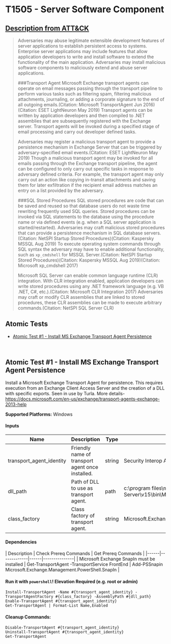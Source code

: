 # T1505 - Server Software Component
## [Description from ATT&CK](https://attack.mitre.org/wiki/Technique/T1505)
<blockquote>Adversaries may abuse legitimate extensible development features of server applications to establish persistent access to systems. Enterprise server applications may include features that allow application developers to write and install software to extend the functionality of the main application. Adversaries may install malicious software components to maliciously extend and abuse server applications.

###Transport Agent
Microsoft Exchange transport agents can operate on email messages passing through the transport pipeline to perform various tasks such as filtering spam, filtering malicious attachments, journaling, or adding a corporate signature to the end of all outgoing emails.(Citation: Microsoft TransportAgent Jun 2016)(Citation: ESET LightNeuron May 2019) Transport agents can be written by application developers and then compiled to .NET assemblies that are subsequently registered with the Exchange server. Transport agents will be invoked during a specified stage of email processing and carry out developer defined tasks.

Adversaries may register a malicious transport agent to provide a persistence mechanism in Exchange Server that can be triggered by adversary-specified email events.(Citation: ESET LightNeuron May 2019) Though a malicious transport agent may be invoked for all emails passing through the Exchange transport pipeline, the agent can be configured to only carry out specific tasks in response to adversary defined criteria. For example, the transport agent may only carry out an action like copying in-transit attachments and saving them for later exfiltration if the recipient email address matches an entry on a list provided by the adversary.

###SQL Stored Procedures
SQL stored procedures are code that can be saved and reused so that database users do not waste time rewriting frequently used SQL queries. Stored procedures can be invoked via SQL statements to the database using the procedure name or via defined events (e.g. when a SQL server application is started/restarted). Adversaries may craft malicious stored procedures that can provide a persistence mechanism in SQL database servers.(Citation: NetSPI Startup Stored Procedures)(Citation: Kaspersky MSSQL Aug 2019) To execute operating system commands through SQL syntax the adversary may have to enable additional functionality, such as <code>xp_cmdshell</code> for MSSQL Server.(Citation: NetSPI Startup Stored Procedures)(Citation: Kaspersky MSSQL Aug 2019)(Citation: Microsoft xp_cmdshell 2017)

Microsoft SQL Server can enable common language runtime (CLR) integration. With CLR integration enabled, application developers can write stored procedures using any .NET framework language (e.g. VB .NET, C#, etc.).(Citation: Microsoft CLR Integration 2017) Adversaries may craft or modify CLR assemblies that are linked to stored procedures, these CLR assemblies can be made to execute arbitrary commands.(Citation: NetSPI SQL Server CLR)</blockquote>

## Atomic Tests

- [Atomic Test #1 - Install MS Exchange Transport Agent Persistence](#atomic-test-1---install-ms-exchange-transport-agent-persistence)


<br/>

## Atomic Test #1 - Install MS Exchange Transport Agent Persistence
Install a Microsoft Exchange Transport Agent for persistence. This requires execution from an Exchange Client Access Server and the creation of a DLL with specific exports. Seen in use by Turla.
More details- https://docs.microsoft.com/en-us/exchange/transport-agents-exchange-2013-help

**Supported Platforms:** Windows


#### Inputs
| Name | Description | Type | Default Value | 
|------|-------------|------|---------------|
| transport_agent_identity | Friendly name of transport agent once installed. | string | Security Interop Agent|
| dll_path | Path of DLL to use as transport agent. | path | c:\program files\microsoft\Exchange Server\v15\bin\Microsoft.Exchange.Security.Interop.dll|
| class_factory | Class factory of transport agent. | string | Microsoft.Exchange.Security.Interop.SecurityInteropAgentFactory|


#### Dependencies
| Description | Check Prereq Commands | Get Prereq Commands | 
|------|-------------|------|---------------|
| Microsoft Exchange SnapIn must be installed | Get-TransportAgent -TransportService FrontEnd | Add-PSSnapin Microsoft.Exchange.Management.PowerShell.SnapIn |

#### Run it with `powershell`!  Elevation Required (e.g. root or admin) 
```
Install-TransportAgent -Name #{transport_agent_identity} -TransportAgentFactory #{class_factory} -AssemblyPath #{dll_path}
Enable-TransportAgent #{transport_agent_identity}
Get-TransportAgent | Format-List Name,Enabled
```


#### Cleanup Commands:
```
Disable-TransportAgent #{transport_agent_identity}
Uninstall-TransportAgent #{transport_agent_identity}
Get-TransportAgent
```

<br/>

